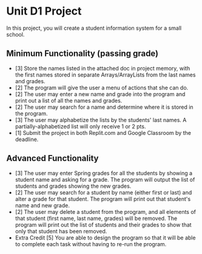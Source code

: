 # Unit D1 Project
  
In this project, you will create a student information system for a small school. 
## Minimum Functionality (passing grade)
* [3] Store the names listed in the attached doc in project memory, with the first names stored in separate Arrays/ArrayLists from the last names and grades.
* [2] The program will give the user a menu of actions that she can do.
* [2] The user may enter a new name and grade into the program and print out a list of all the names and grades.
* [2] The user may search for a name and determine where it is stored in the program.
* [3] The user may alphabetize the lists by the students' last names. A partially-alphabetized list will only receive 1 or 2 pts.
* [1] Submit the project in both Replit.com and Google Classroom by the deadline.
## Advanced Functionality
* [3] The user may enter Spring grades for all the students by showing a student name and asking for a grade. The program will output the list of students and grades showing the new grades.
* [2] The user may search for a student by name (either first or last) and alter a grade for that student. The program will print out that student's name and new grade.
* [2] The user may delete a student from the program, and all elements of that student (first name, last name, grades) will be removed. The program will print out the list of students and their grades to show that only that student has been removed.
* Extra Credit [5] You are able to design the program so that it will be able to complete each task without having to re-run the program.

